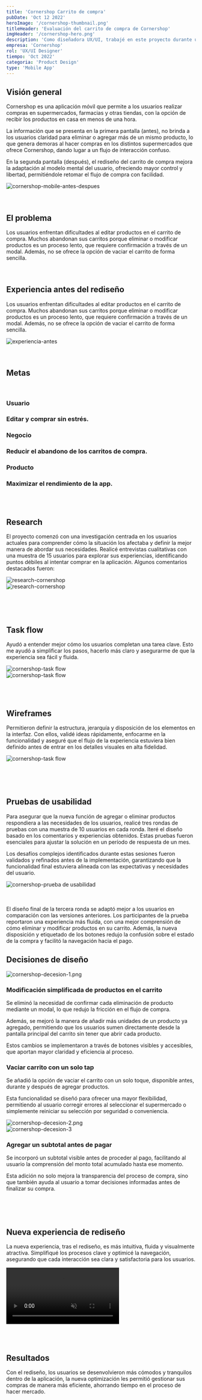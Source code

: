 ```yaml
---
title: 'Cornershop Carrito de compra'
pubDate: 'Oct 12 2022'
heroImage: '/cornershop-thumbnail.png'
titleHeader: 'Evaluación del carrito de compra de Cornershop'
imgHeader: '/cornershop-hero.png'
description: 'Como diseñadora UX/UI, trabajé en este proyecto durante un mes, aplicando la metodología doble diamante. Mis responsabilidades incluyeron investigación, ideación, iteración de propuestas y el testeo con usuarios.'
empresa: 'Cornershop'
rol: 'UX/UI Designer'
tiempo: 'Oct 2022'
categoria: 'Product Design'
type: 'Mobile App'
---
```




  ## Visión general

 Cornershop es una aplicación móvil que permite a los usuarios realizar compras en supermercados, farmacias y otras tiendas, con la opción de recibir los productos en casa en menos de una hora.

 La información que se presenta en la primera pantalla (antes), no brinda a los usuarios claridad para eliminar o agregar más de un mismo producto, lo que genera demoras al hacer compras en los distintos supermercados que ofrece Cornershop, dando lugar a un flujo de interacción confuso.

 En la segunda pantalla (después), el rediseño del carrito de compra mejora la adaptación al modelo mental del usuario, ofreciendo mayor control y libertad, permitiéndole retomar el flujo de compra con facilidad.
  <div class="image-content-b-2">
    <img class="" src="/cornershop-mobile-antes-despues.png" alt="cornershop-mobile-antes-despues">
  </div>
   <br><br> 

  ## El problema

  Los usuarios enfrentan dificultades al editar productos en el carrito de compra. Muchos abandonan sus carritos porque eliminar o modificar productos es un proceso lento, que requiere confirmación a través de un modal. Además, no se ofrece la opción de vaciar el carrito de forma sencilla.
  <br><br> <br>
  ## Experiencia antes del rediseño

  Los usuarios enfrentan dificultades al editar productos en el carrito de compra. Muchos abandonan sus carritos porque eliminar o modificar productos es un proceso lento, que requiere confirmación a través de un modal. Además, no se ofrece la opción de vaciar el carrito de forma sencilla.

  <div class="image-content-b-2">
    <img class="" src="/experiencia-antes.png" alt="experiencia-antes">
  </div>
  <br><br> 

  ## Metas
  <br>
  <div class="cards-proyect-container">
    <div class="card bg-100">
      <h3 class="text-base text-medium"><b>Usuario</b></h3>
      <h3 class="text-base text-light">Editar y comprar sin estrés.</h3>
    </div>
    <div class="card bg-100">
      <h3 class="text-base text-medium"><b>Negocio</b></h3>
      <h3 class="text-base text-light">Reducir el abandono de los carritos de compra.</h3>
    </div>
    <div class="card bg-100">
      <h3 class="text-base text-medium"><b>Producto</b></h3>
      <h3 class="text-base text-light">Maximizar el rendimiento de la app.</h3>
    </div>
  </div>

  <br><br>

  ## Research

  El proyecto comenzó con una investigación centrada en los usuarios actuales para comprender cómo la situación los afectaba y definir la mejor manera de abordar sus necesidades. Realicé entrevistas cualitativas con una muestra de 15 usuarios para explorar sus experiencias, identificando puntos débiles al intentar comprar en la aplicación. Algunos comentarios destacados fueron:

  <div class="image-content-b-2">
    <div class="desktop"> <img  src="/research-cornershop.png" alt="research-cornershop"> </div>
    <div class="mobile"> <img  src="/research-cornershop-mobile.png" alt="research-cornershop"> </div>
  </div>

  <br><br> <br> 

  ## Task flow

  Ayudó a entender mejor cómo los usuarios completan una tarea clave. Esto me ayudó a simplificar los pasos, hacerlo más claro y asegurarme de que la experiencia sea fácil y fluida.
  
  <div class="image-content-b-2">
    <div class="desktop"> <img  src="/cornershop-task flow.png" alt="cornershop-task flow"> </div>
    <div class="mobile"> <img  src="/cornershop-task flow-mobile.png" alt="cornershop-task flow"> </div>
  </div>
 <br><br><br>

  ## Wireframes

  Permitieron definir la estructura, jerarquía y disposición de los elementos en la interfaz. Con ellos,  validé ideas rápidamente, enfocarme en la funcionalidad y aseguré que el flujo de la experiencia estuviera bien definido antes de entrar en los detalles visuales en alta fidelidad.

  <div class="image-content-b-2">
    <img class="w-100" src="https://mir-s3-cdn-cf.behance.net/project_modules/disp/dd351c155935651.635ee1cf6ffd7.gif" alt="cornershop-task flow">
  </div>

  <br><br> <br>

  ## Pruebas de usabilidad

 Para asegurar que la nueva función de agregar o eliminar productos respondiera a las necesidades de los usuarios, realicé tres rondas de pruebas con una muestra de 10 usuarios en cada ronda. Iteré el diseño basado en los comentarios y experiencias obtenidos. Estas pruebas fueron esenciales para ajustar la solución en un período de respuesta de un mes.

 Los desafíos complejos identificados durante estas sesiones fueron validados y refinados antes de la implementación, garantizando que la funcionalidad final estuviera alineada con las expectativas y necesidades del usuario.

  <div class="image-content-b-2">
    <img class="w-100" src="/cornershop-prueba-de-usabilidad.png" alt="cornershop-prueba de usabilidad">
  </div>

  <br><br>
  El diseño final de la tercera ronda se adaptó mejor a los usuarios en comparación con las versiones anteriores. Los participantes de la prueba reportaron una experiencia más fluida, con una mejor comprensión de cómo eliminar y modificar productos en su carrito. Además, la nueva disposición y etiquetado de los botones redujo la confusión sobre el estado de la compra y facilitó la navegación hacia el pago.

  <h2 class="text-6xl text-medium mt-72">
     Decisiones de diseño
  </h2>
  <div class="col-2-section mt-24 content-50 xs-reverse">
    <div class="image-content-l">
      <img class="size-326px" src="/cornershop-decesion-1.png" alt="cornershop-decesion-1.png">
    </div>
  <div class="text-content">
    <h3 class="text-3xl text-medium">
      Modificación simplificada de 
      productos en el carrito
    </h3>
    <p class="text-lg text-regular">
     Se eliminó la necesidad de confirmar cada eliminación de producto mediante un modal, lo que redujo la fricción en el flujo de compra. 
    </p>
    <p class="text-lg text-regular">
     Además, se mejoró la manera de añadir más unidades de un producto ya agregado, permitiendo que los usuarios sumen directamente desde la pantalla principal del carrito sin tener que abrir cada producto. 
    </p>
    <p class="text-lg text-regular">
     Estos cambios se implementaron a través de botones visibles y accesibles, que aportan mayor claridad y eficiencia al proceso.
    </p>
  </div>
</div>
  <div class="col-2-section mt-56 content-50">
  <div class="text-content">
    <h3 class="text-3xl text-medium">
      Vaciar carrito con un solo tap
    </h3>
    <p class="text-lg text-regular">
     Se añadió la opción de vaciar el carrito con un solo toque, disponible antes, durante y después de agregar productos. 
    </p>
    <p class="text-lg text-regular">
     Esta funcionalidad se diseñó para ofrecer una mayor flexibilidad, permitiendo al usuario corregir errores al seleccionar el supermercado o simplemente reiniciar su selección por seguridad o conveniencia.
    </p>
  </div>
   <div class="image-content-l">
      <img class="size-326px" src="/cornershop-decesion-2.png" alt="cornershop-decesion-2.png">
    </div>
</div>
  <div class="col-2-section mt-56 content-50 xs-reverse">
    <div class="image-content-l">
      <img class="size-326px" src="/cornershop-decesion-3.png" alt="cornershop-decesion-3">
    </div>
  <div class="text-content">
    <h3 class="text-3xl text-medium">
      Agregar un subtotal antes de pagar
    </h3>
    <p class="text-lg text-regular">
      Se incorporó un subtotal visible antes de proceder al pago, facilitando al usuario la comprensión del monto total acumulado hasta ese momento. 
    </p>
    <p class="text-lg text-regular">
     Esta adición no solo mejora la transparencia del proceso de compra, sino que también ayuda al usuario a tomar decisiones informadas antes de finalizar su compra.
    </p>
  </div>
</div>

  <br><br> <br>

  ## Nueva experiencia de rediseño

La nueva experiencia, tras el rediseño, es más intuitiva, fluida y visualmente atractiva. Simplifiqué los procesos clave y optimicé la navegación, asegurando que cada interacción sea clara y satisfactoria para los usuarios.

  <div class="video-container-cornershop">
      <video src="/videos/Cornershop-flujo-completo.mp4" loop autoplay muted playsinline></video>
  </div>

  <br><br>

  ## Resultados

Con el rediseño, los usuarios se desenvolvieron más cómodos y tranquilos dentro de la aplicación, la nueva  optimización les permitió gestionar sus compras de manera más eficiente, ahorrando tiempo en el proceso de hacer mercado.